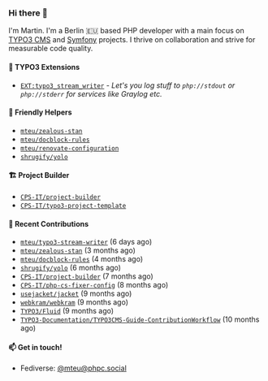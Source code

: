 ### Hi there 👋

I'm Martin. I'm a Berlin 🇪🇺 based PHP developer with a main focus on [TYPO3 CMS](https://typo3.org/) and [Symfony](https://symfony.com/) projects. I thrive on
collaboration and strive for measurable code quality.

#### 🧡 TYPO3 Extensions
- [`EXT:typo3_stream_writer`](https://github.com/mteu/typo3-stream-writer) - _Let's you log stuff to `php://stdout` or `php://stderr` for services like Graylog etc._

#### 🚜 Friendly Helpers

- [`mteu/zealous-stan`](https://github.com/mteu/zealous-stan)
- [`mteu/docblock-rules`](https://github.com/mteu/docblock-rules)
- [`mteu/renovate-configuration`](https://github.com/mteu/renovate-configuration)
- [`shrugify/yolo`](https://github.com/shrugify/yolo)

#### 🏗️ Project Builder

- [`CPS-IT/project-builder`](https://github.com/CPS-IT/project-builder)
- [`CPS-IT/typo3-project-template`](https://github.com/CPS-IT/typo3-project-template)

#### 👷 Recent Contributions


- [`mteu/typo3-stream-writer`](https://github.com/mteu/typo3-stream-writer) (6 days ago)
- [`mteu/zealous-stan`](https://github.com/mteu/zealous-stan) (3 months ago)
- [`mteu/docblock-rules`](https://github.com/mteu/docblock-rules) (4 months ago)
- [`shrugify/yolo`](https://github.com/shrugify/yolo) (6 months ago)
- [`CPS-IT/project-builder`](https://github.com/CPS-IT/project-builder) (7 months ago)
- [`CPS-IT/php-cs-fixer-config`](https://github.com/CPS-IT/php-cs-fixer-config) (8 months ago)
- [`usejacket/jacket`](https://github.com/usejacket/jacket) (9 months ago)
- [`webkram/webkram`](https://github.com/webkram/webkram) (9 months ago)
- [`TYPO3/Fluid`](https://github.com/TYPO3/Fluid) (9 months ago)
- [`TYPO3-Documentation/TYPO3CMS-Guide-ContributionWorkflow`](https://github.com/TYPO3-Documentation/TYPO3CMS-Guide-ContributionWorkflow) (10 months ago)

#### 📫 Get in touch!

- Fediverse: [@mteu@phpc.social](https://phpc.social/@mteu)
